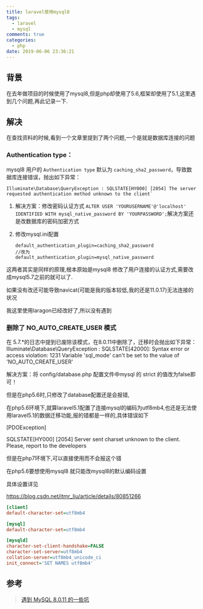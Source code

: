 ```yaml
---
title: laravel使用mysql8
tags:
  - laravel
  - mysql
comments: true
categories:
  - php
date: 2019-06-06 23:36:21
---
```


## 背景

在去年做项目的时候使用了mysql8,但是php却使用了5.6,框架却使用了5.1,这里遇到几个问题,再此记录一下.



## 解决

在查找资料的时候,看到一个文章里提到了两个问题,一个是就是数据库连接的问题

### Authentication type：
mysql8  用户的 `Authentication type` 默认为 `caching_sha2_password`，导致数据库连接错误，抛出如下异常：

```
Illuminate\Database\QueryException : SQLSTATE[HY000] [2054] The server requested authentication method unknown to the client`
```

1. 解决方案：修改密码认证方式
    `ALTER USER 'YOURUSERNAME'@'localhost' IDENTIFIED WITH mysql_native_password BY 'YOURPASSWORD';`解决方案还是改数据库的密码加密方式

2. 修改mysql.ini配置

   ```
   default_authentication_plugin=caching_sha2_password
   //改为
   default_authentication_plugin=mysql_native_password
   ```

这两者其实是同样的原理,根本原始是mysql8 修改了用户连接的认证方式,需要改成mysql5.7之前的就可以了.

如果没有改还可能导致navicat(可能是我的版本较低,我的还是11.0.17)无法连接的状况

我这里使用laragon已经改好了,所以没有遇到 



### 删除了 NO_AUTO_CREATE_USER 模式
 在 5.7.*的日志中提到已废除该模式，在8.0.11中删除了，迁移时会抛出如下异常：
 Illuminate\Database\QueryException : SQLSTATE[42000]: Syntax error or access violation: 1231 Variable 'sql_mode' can't be set to the value of 'NO_AUTO_CREATE_USER'

解决方案：将 config/database.php 配置文件中mysql 的 strict 的值改为false即可！

 但是在php5.6时,只修改了database配置还是会报错,

在php5.6环境下,就算laravel5.1配置了连接mysql的编码为utf8mb4,也还是无法使用laravel5.1的数据迁移功能,报的错都是一样的,具体错误如下

  [PDOException]

  SQLSTATE[HY000] [2054] Server sent charset unknown to the client. Please, report to the developers

但是在php7环境下,可以直接使用而不会报这个错

在php5.6要想使用mysql8 就只能改mysql8的默认编码设置

具体设置详见

https://blog.csdn.net/itmr_liu/article/details/80851266

```ini
[client]
default-character-set=utf8mb4

[mysql]
default-character-set=utf8mb4

[mysqld]
character-set-client-handshake=FALSE
character-set-server=utf8mb4
collation-server=utf8mb4_unicode_ci
init_connect='SET NAMES utf8mb4'
```

## 参考

> [遇到 MySQL 8.0.11 的一些坑](https://learnku.com/articles/10736/some-craters-in-mysql-8011)

